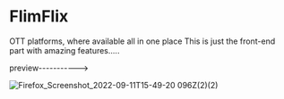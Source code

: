 # **FlimFlix**
OTT platforms, where available all in one place
This is just the front-end part with amazing features.....

preview----------->

![Firefox_Screenshot_2022-09-11T15-49-20 096Z(2)(2)](https://user-images.githubusercontent.com/103335953/190013951-a7ffe01f-aadb-4dd0-8184-5b056afc2abf.png)
